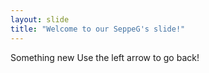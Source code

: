 ```yaml
---
layout: slide
title: "Welcome to our SeppeG's slide!"
---
```

Something new
Use the left arrow to go back!
